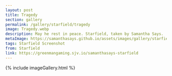 ```yaml
---
layout: post
title: Tragedy
section: gallery
permalink: /gallery/starfield/tragedy
image: Tragedy.webp
description: May he rest in peace. Starfield, taken by Samantha Says.
metaImage: https://samanthasays.github.io/assets/images/gallery/starfield/Tragedy.webp
tags: Starfield Screenshot
from: Starfield
link: https://greenmangaming.sjv.io/samanthasays-starfield
---
```

{% include imageGallery.html %}
